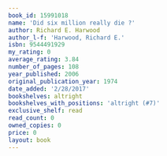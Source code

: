 ```yaml
---
book_id: 15991018
name: 'Did six million really die ?'
author: Richard E. Harwood
author_l-f: 'Harwood, Richard E.'
isbn: 9544491929
my_rating: 0
average_rating: 3.84
number_of_pages: 108
year_published: 2006
original_publication_year: 1974
date_added: '2/28/2017'
bookshelves: altright
bookshelves_with_positions: 'altright (#7)'
exclusive_shelf: read
read_count: 0
owned_copies: 0
price: 0
layout: book
---
```

